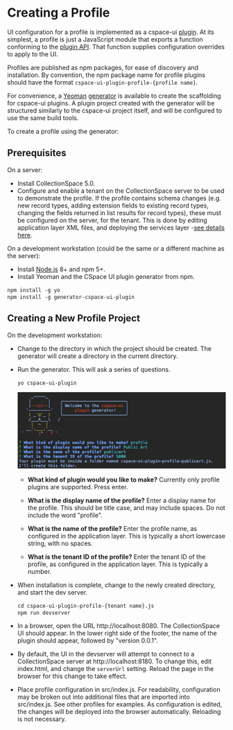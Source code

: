 # Creating a Profile

UI configuration for a profile is implemented as a cspace-ui [plugin](../Plugins.md). At its simplest, a profile is just a JavaScript module that exports a function conforming to the [plugin API](../Plugins.md#plugin-api). That function supplies configuration overrides to apply to the UI.

Profiles are published as npm packages, for ease of discovery and installation. By convention, the npm package name for profile plugins should have the format `cspace-ui-plugin-profile-{profile name}`.

For convenience, a [Yeoman](http://yeoman.io/) [generator](https://www.npmjs.com/package/generator-cspace-ui-plugin) is available to create the scaffolding for cspace-ui plugins. A plugin project created with the generator will be structured similarly to the cspace-ui project itself, and will be configured to use the same build tools.

To create a profile using the generator:

## Prerequisites

On a server:

- Install CollectionSpace 5.0.
- Configure and enable a tenant on the CollectionSpace server to be used to demonstrate the profile. If the profile contains schema changes (e.g. new record types, adding extension fields to existing record types, changing the fields returned in list results for record types), these must be configured on the server, for the tenant. This is done by editing application layer XML files, and deploying the services layer -[see details here](https://wiki.collectionspace.org/display/UNRELEASED/Configuring+CollectionSpace).

On a development workstation (could be the same or a different machine as the server):

- Install [Node.js](https://nodejs.org/) 8+ and npm 5+.
- Install Yeoman and the CSpace UI plugin generator from npm.
```
npm install -g yo
npm install -g generator-cspace-ui-plugin
```

## Creating a New Profile Project

On the development workstation:

- Change to the directory in which the project should be created. The generator will create a directory in the current directory.
- Run the generator. This will ask a series of questions.
  ```
  yo cspace-ui-plugin
  ```
  ![Yeoman screenshot](./images/yeoman.png)

  - **What kind of plugin would you like to make?**
  Currently only profile plugins are supported. Press enter.

  - **What is the display name of the profile?**
  Enter a display name for the profile. This should be title case, and may include spaces. Do not include the word "profile".

  - **What is the name of the profile?**
  Enter the profile name, as configured in the application layer. This is typically a short lowercase string, with no spaces.

  - **What is the tenant ID of the profile?**
  Enter the tenant ID of the profile, as configured in the application layer. This is typically a number.
- When installation is complete, change to the newly created directory, and start the dev server.
  ```
  cd cspace-ui-plugin-profile-{tenant name}.js
  npm run devserver
  ```
- In a browser, open the URL http://localhost:8080. The CollectionSpace UI should appear. In the lower right side of the footer, the name of the plugin should appear, followed by "version 0.0.1".
- By default, the UI in the devserver will attempt to connect to a CollectionSpace server at http://localhost:8180. To change this, edit index.html, and change the `serverUrl` setting. Reload the page in the browser for this change to take effect.
- Place profile configuration in src/index.js. For readability, configuration may be broken out into additional files that are imported into src/index.js. See other profiles for examples. As configuration is edited, the changes will be deployed into the browser automatically. Reloading is not necessary.
